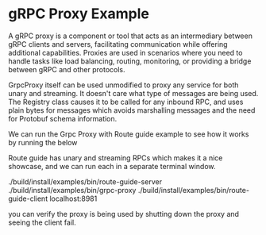 gRPC Proxy Example
=====================

A gRPC proxy is a component or tool that acts as an intermediary between gRPC clients and servers, 
facilitating communication while offering additional capabilities.
Proxies are used in scenarios where you need to handle tasks like load balancing, routing, monitoring, 
or providing a bridge between gRPC and other protocols.

GrpcProxy itself can be used unmodified to proxy any service for both unary and streaming.
It doesn't care what type of messages are being used.
The Registry class causes it to be called for any inbound RPC, and uses plain bytes for messages which avoids marshalling
messages and the need for Protobuf schema information.

We can run the Grpc Proxy with Route guide example to see how it works by running the below

Route guide has unary and streaming RPCs which makes it a nice showcase, and we can run each in a separate terminal window.

./build/install/examples/bin/route-guide-server 
./build/install/examples/bin/grpc-proxy 
./build/install/examples/bin/route-guide-client localhost:8981

you can verify the proxy is being used by shutting down the proxy and seeing the client fail.
